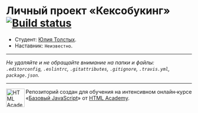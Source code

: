 # Личный проект «Кексобукинг» [![Build status][travis-image]][travis-url]

* Студент: [Юлия Толстых](https://up.htmlacademy.ru/javascript/11/user/416431).
* Наставник: `Неизвестно`.

---

_Не удаляйте и не обращайте внимание на папки и файлы:_<br>
_`.editorconfig`, `.eslintrc`, `.gitattributes`, `.gitignore`, `.travis.yml`, `package.json`._

---

<a href="https://htmlacademy.ru/intensive/javascript"><img align="left" width="50" height="50" title="HTML Academy" src="https://up.htmlacademy.ru/static/img/intensive/javascript/logo-for-github.svg"></a>

Репозиторий создан для обучения на интенсивном онлайн‑курсе «[Базовый JavaScript](https://htmlacademy.ru/intensive/javascript)» от [HTML Academy](https://htmlacademy.ru).

[travis-image]: https://travis-ci.org/htmlacademy-javascript/416431-keksobooking.svg?branch=master
[travis-url]: https://travis-ci.org/htmlacademy-javascript/416431-keksobooking
